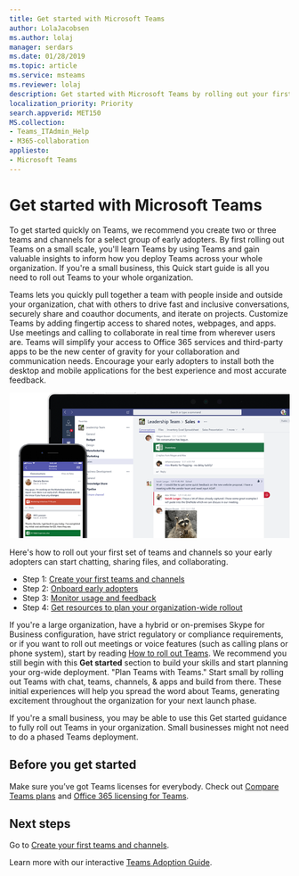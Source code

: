 ```yaml
---
title: Get started with Microsoft Teams
author: LolaJacobsen
ms.author: lolaj
manager: serdars
ms.date: 01/28/2019
ms.topic: article
ms.service: msteams
ms.reviewer: lolaj
description: Get started with Microsoft Teams by rolling out your first teams and channels so you can build your experience with Teams before you deploy widely across your organization.  
localization_priority: Priority
search.appverid: MET150
MS.collection: 
- Teams_ITAdmin_Help
- M365-collaboration
appliesto: 
- Microsoft Teams
---
```


# Get started with Microsoft Teams

To get started quickly on Teams, we recommend you create two or three teams and channels for a select group of early adopters. By first rolling out Teams on a small scale, you'll learn Teams by using Teams and gain valuable insights to inform how you deploy Teams across your whole organization. If you're a small business, this Quick start guide is all you need to roll out Teams to your whole organization.


Teams lets you quickly pull together a team with people inside and outside your organization, chat with others to drive fast and inclusive conversations, securely share and coauthor documents, and iterate on projects. Customize Teams by adding fingertip access to shared notes, webpages, and apps. Use meetings and calling to collaborate in real time from wherever users are. Teams will simplify your access to Office 365 services and  third-party apps to be the new center of gravity for your collaboration and communication needs. Encourage your early adopters to install both the desktop and mobile applications for the best experience and most accurate feedback.

![Get started with Teams](media/get-started-microsoft-teams.png "Screen shot showing the Teams desktop client and mobile client user interface" ) 

Here's how to roll out your first set of teams and channels so your early adopters can start chatting, sharing files, and collaborating.

- Step 1: [Create your first teams and channels](get-started-with-teams-create-your-first-teams-and-channels.md)
- Step 2: [Onboard early adopters](get-started-with-teams-onboard-early-adopters.md)
- Step 3: [Monitor usage and feedback](get-started-with-teams-monitor-usage-and-feedback.md)
- Step 4: [Get resources to plan your organization-wide rollout](get-started-with-teams-resources-for-org-wide-rollout.md)

If you're a large organization, have a hybrid or on-premises Skype for Business configuration, have strict regulatory or compliance requirements, or if you want to roll out meetings or voice features (such as calling plans or phone system), start by reading [How to roll out Teams](how-to-roll-out-teams.md). We recommend you still begin with this **Get started** section to build your skills and start planning your org-wide deployment. "Plan Teams with Teams." Start small by rolling out Teams with chat, teams, channels, & apps and build from there. These initial experiences will help you spread the word about Teams, generating excitement throughout the organization for your next launch phase. 

If you're a small business, you may be able to use this Get started guidance to fully roll out Teams in your organization. Small businesses might not need to do a phased Teams deployment.

## Before you get started

Make sure you’ve got Teams licenses for everybody. Check out [Compare Teams plans](https://products.office.com/microsoft-teams/free) and [Office 365 licensing for Teams](office-365-licensing.md). 

## Next steps
Go to [Create your first teams and channels](get-started-with-teams-create-your-first-teams-and-channels.md).

Learn more with our interactive [Teams Adoption Guide](https://aka.ms/teamstoolkit).